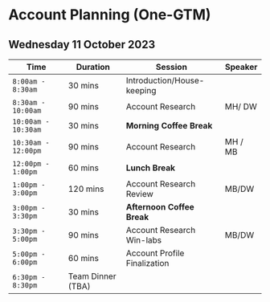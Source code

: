 # Account Planning (One-GTM)

## Wednesday 11 October 2023


| Time | Duration | Session | Speaker |
|-------------------------|------|----------|----------------|
|`8:00am - 8:30am` | 30 mins  | Introduction/House-keeping |
|`8:30am - 10:00am` | 90 mins  | Account Research | MH/ DW |
|`10:00am - 10:30am` | 30 mins  | **Morning Coffee Break** |
|`10:30am - 12:00pm `| 90 mins  | Account Research | MH / MB |
|`12:00pm - 1:00pm` | 60 mins | **Lunch Break** |
|`1:00pm - 3:00pm`| 120 mins | Account Research Review | MB/DW |
|`3:00pm - 3:30pm` | 30 mins | **Afternoon Coffee Break** |
|`3:30pm - 5:00pm`| 90 mins | Account Research Win-labs | MB/DW |
|`5:00pm - 6:00pm` | 60 mins  | Account Profile Finalization |
|`6:30pm - 8:30pm` | Team Dinner (TBA) |


